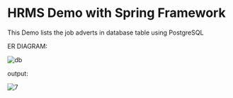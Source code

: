 # HRMS Demo with Spring Framework
 This Demo lists the job adverts in database table using PostgreSQL


ER DIAGRAM:

![db](https://user-images.githubusercontent.com/34512770/118060507-9c637a80-b39b-11eb-85c6-eb64ae74ef45.png)


output:

![7](https://user-images.githubusercontent.com/34512770/118060623-d46abd80-b39b-11eb-8a0c-16ea4a45b2a1.png)
